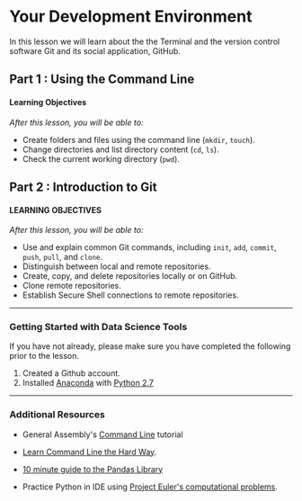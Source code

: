 # Your Development Environment

In this lesson we will learn about the the Terminal and the version control software Git and its social application, GitHub.

## Part 1 : Using the Command Line

#### Learning Objectives
*After this lesson, you will be able to:*
- Create folders and files using the command line (`mkdir`, `touch`).
- Change directories and list directory content (`cd`, `ls`).
- Check the current working directory (`pwd`).

## Part 2 : Introduction to Git

#### LEARNING OBJECTIVES
*After this lesson, you will be able to:*
- Use and explain common Git commands, including `init`, `add`, `commit`, `push`, `pull`, and `clone`.
- Distinguish between local and remote repositories.
- Create, copy, and delete repositories locally or on GitHub.
- Clone remote repositories.
- Establish Secure Shell connections to remote repositories.

-----

### Getting Started with Data Science Tools
If you have not already, please make sure you have completed the following prior to the lesson.

1. Created a Github account.
2. Installed [Anaconda](https://www.continuum.io/downloads) with [Python 2.7](https://www.python.org/downloads/)


-----

### Additional Resources

- General Assembly's [Command Line](http://generalassembly.github.io/prework/cl/#/) tutorial 
- [Learn Command Line the Hard Way](http://cli.learncodethehardway.org/book/).

- [10 minute guide to the Pandas Library](http://pandas.pydata.org/pandas-docs/stable/10min.html)
- Practice Python in IDE using [Project Euler's computational problems](https://projecteuler.net).

